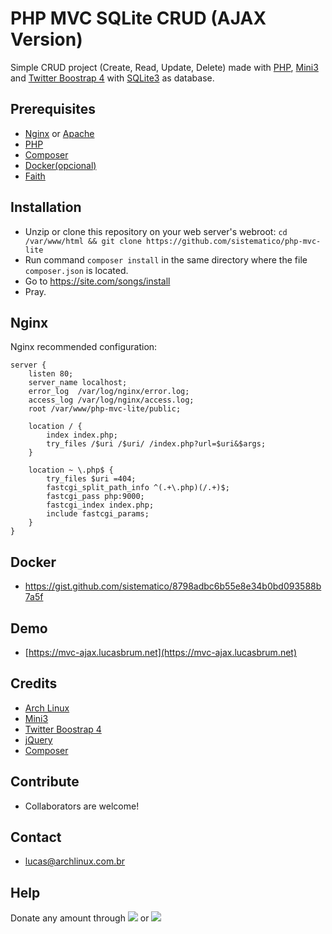 # PHP MVC SQLite CRUD (AJAX Version)

Simple CRUD project (Create, Read, Update, Delete) made with [PHP](https://php.net), [Mini3](https://github.com/panique/mini3) and [Twitter Boostrap 4](https://getbootstrap.com) with [SQLite3](https://www.sqlite.org) as database.

## Prerequisites

- [Nginx](https://www.nginx.com) or [Apache](https://www.apache.org)
- [PHP](https://php.net)
- [Composer](https://getcomposer.org)
- [Docker(opcional)](https://www.docker.com/)
- [Faith](https://en.wikipedia.org/wiki/Faith)

## Installation

- Unzip or clone this repository on your web server's webroot: `cd /var/www/html && git clone https://github.com/sistematico/php-mvc-lite`
- Run command `composer install` in the same directory where the file `composer.json` is located.
- Go to https://site.com/songs/install
- Pray.

## Nginx

Nginx recommended configuration:

```
server {
    listen 80;
    server_name localhost;
    error_log  /var/log/nginx/error.log;
    access_log /var/log/nginx/access.log;
    root /var/www/php-mvc-lite/public;

    location / {
    	index index.php;
        try_files /$uri /$uri/ /index.php?url=$uri&$args;
    }

    location ~ \.php$ {
        try_files $uri =404;
        fastcgi_split_path_info ^(.+\.php)(/.+)$;
        fastcgi_pass php:9000;
        fastcgi_index index.php;
        include fastcgi_params;
    }
}
```

## Docker

- https://gist.github.com/sistematico/8798adbc6b55e8e34b0bd093588b7a5f

## Demo

- [https://mvc-ajax.lucasbrum.net](https://mvc-ajax.lucasbrum.net)

## Credits

- [Arch Linux](https://archlinux.org)
- [Mini3](https://github.com/panique/mini3)
- [Twitter Boostrap 4](https://getbootstrap.com)
- [jQuery](https://jquery.com)
- [Composer](https://getcomposer.org)

## Contribute

- Collaborators are welcome!

## Contact

- lucas@archlinux.com.br

## Help

Donate any amount through <a href="https://pag.ae/bfxkQW"><img src="https://img.shields.io/badge/pagseguro-green"></a> or <a href="https://www.paypal.com/cgi-bin/webscr?cmd=_s-xclick&hosted_button_id=DWHJL387XNW96&source=url"><img src="https://img.shields.io/badge/paypal-blue"></a>
